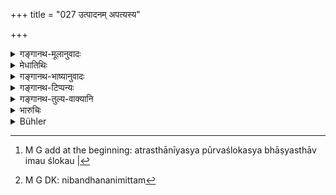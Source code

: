 +++
title = "027 उत्पादनम् अपत्यस्य"

+++

<details><summary>गङ्गानथ-मूलानुवादः</summary>

The begetting of the child, the nourishing of the born, and the ordinary life of the world,—of each of these things the woman is clearly the main-spring.—(27)
</details>

<details><summary>मेधातिथिः</summary>

[^८२]:
     M G DK: pratyahaṃ

[^८३]**स्त्री निबन्धनं **निमित्तम्[^८४] । अपत्योत्पादनादौ **प्रत्यक्षम्** एतत् । **लोकयात्रा** गृहागतानाम् अन्नादिदानेनावर्जनम् आमन्त्रणनिमन्त्रणादि । अस्य **प्रत्यर्थं** सर्वस्मिन्न् अर्थे **स्त्री निबन्धनम्** । "प्रत्यहम्" इति पाठः । **प्रत्यक्ष**शब्दो ऽन्तरङ्गवचनः । अन्तरङ्गम् इत्य् अर्थः ॥ ९.२७ ॥


[^८४]:
     M G DK: nibandhananimittam


[^८३]:
     M G add at the beginning: atrasthānīyasya pūrvaślokasya bhāṣyasthāv imau ślokau |
</details>

<details><summary>गङ्गानथ-भाष्यानुवादः</summary>

‘*The woman is the mainspring*’— the prime cause of the begetting of children and the rest.

That this is so is quite ‘*clear*.’

‘*Ordinary life of the world*,’—such as offering food to guests that have arrived, welcoming and inviting others, and so forth.

‘*Of each of these things*’—the woman is the mainspring. Another reading for ‘*pratyartham*’ (‘*of each of these*’) is ‘*pratyaham*’ (daily)

The term ‘*clearly*’ implies *importance*, the sense being that the woman is the *prime* cause.—(27)
</details>

<details><summary>गङ्गानथ-टिप्पन्यः</summary>

This verse is quoted in *Madanapārijāta* (p. 191);—in *Vivādaratnākara* (p. 417), which notes that the construction is ‘*pratyaham lokayātrāyāḥ*
*nibandhanam strī*’, and that both the bringing forth and the rearing of
children are her function;—and in *Nṛsiṃhaprasāda* (Saṃs kāra, 66b).
</details>

<details><summary>गङ्गानथ-तुल्य-वाक्यानि</summary>

**(verses 9.26-27)  
**

See Comparative notes for [Verse 9.26].
</details>

<details><summary>भारुचिः</summary>

अयम् अपरः स्त्रीप्रशंसार्थः श्लोकः पूर्वोक्तप्रयोजनार्थ एव विज्ञेयः ॥ ९.२७ ॥

_किं चान्यत्, येन ।_
</details>

<details><summary>Bühler</summary>

027	The production of children, the nurture of those born, and the daily life of men, (of these matters) woman is visibly the cause.
</details>
